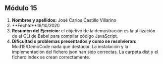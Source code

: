 ## Módulo 15

1. **Nombres y apellidos:** José Carlos Castillo Villarino	
2. **Fecha:**19/10/2020
3. **Resumen del Ejercicio:** el objetivo de la demostración es la utilización de el CLI de Babel para compilar código JavaScript.
4. **Dificultad o problemas presentados y como se resolvieron:** Mod15/DemoCode nada que destacar. La instalación y la implementación del fichero json han sido correctas. La carpeta dist y el fichero index se crean correctamente.

